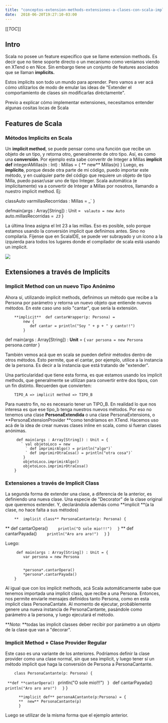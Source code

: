 ```yaml
---
title: "conceptos-extension-methods-extensiones-a-clases-con-scala-implicits"
date:  2018-06-20T19:27:10-03:00
---
```



[[_TOC_]]


## Intro

Scala no posee un feature específico que se llame extension methods. Es decir que no tiene soporte directo o un mecanismo como veníamos viendo en XTend o en Nice.
Sin embargo tiene un conjunto de features asociados que se llaman **implicits.**

Estos implicits son todo un mundo para aprender. Pero vamos a ver acá cómo utilizarlos de modo de emular las ideas de "Extender el comportamiento de clases sin modificarlas diréctamente".


Previo a explicar cómo implementar extensiones, necesitamos entender algunas cositas locas de Scala

## Features de Scala

### Métodos Implicits en Scala

Un **implicit method**, se puede pensar como una función que recibe un objeto de un tipo, y retorna otro, generalmente de otro tipo. Así, es como una **conversión**.
Por ejemplo esta sabe converitr de Integer a Millas
        **implicit def** integerAMillas(n : Int) : Millas = {
        **    new** Millas(n)
        }
Luego, es **implícito**, porque desde otra parte de mi código, puedo importar este método, y en cualquier parte del código que requiere un objeto de tipo Milla, puedo pasar/usar uno de tipo Integer. Scala automática (e implícitamente) va a convertir de Integer a Millas por nosotros, llamando a nuestro implicit method.
Ej:

classAuto 
    varmillasRecorridas : Millas = _`
        }



defmain(args : Array[String]) : Unit = 
           ` valauto = new Auto`
            auto.millasRecorridas =` `*`23`*
        }

La última linea asigna el Int 23 a las millas. Eso es posible, solo porque estamos usando la conversión implicit que definimos antes. Sino no compilaría.
Fíjense que en ScalaIDE, se puede ver subrayado y un ícono a la izquierda para todos los lugares donde el compilador de scala está usando un implicit.

[![](https://sites.google.com/site/programacionhm/_/rsrc/1400876905470/conceptos/extension-methods/extensiones-a-clases-con-scala-implicits/scalaimplicits.png)
](conceptos-extension-methods-extensiones-a-clases-con-scala-implicits-scalaimplicits-png?attredirects=0)




## Extensiones a través de Implicits

### Implicit Method con un nuevo Tipo Anónimo

Ahora sí, utilizando implicit methods, definimos un método que recibe a la Persona por parámetro y retorna un nuevo objeto que entiende nuevos métodos. En este caso uno solo "cantar", que sería la extensión.

        **implicit**  def cantarWrapper(p: Persona) =
            new {
               def cantar = println("Soy " + p + " y canto!!")
            }
        
 def main(args : Array[String]) : **Unit** = {
            `var persona = new Persona`
            persona.*cantar*
        }
        
También vemos acá que en scala se pueden definir métodos dentro de otros métodos.
Esto permite, que el cantar, por ejemplo, utilice a la instancia de la persona. Es decir a la instancia que está tratando de "extender".


Una particularidad que tiene esta forma, es que estamos usando los implicit methods, que generalmente se utilizan para convertir entre dos tipos, con un fin distinto.
Recuerden que convierten:



        TIPO_A => implicit method => TIPO_B


Para nuestro fin, no es necesario tener un TIPO_B. En realidad lo que nos interesa es que ese tipo_b tenga nuestros nuevos métodos.
Por eso no tenemos una clase **PersonaExtendida** o una clase PersonaExtensions, o **PersonaExtensionProvider **como tendríamos en XTend. 
Hacemos uso acá de la idea de crear  nuevas clases inline en scala, como si fueran clases anónimas.





         def main(args : Array[String]) : Unit = {
           ` val objetoLoco = new 
             ` def imprimirAlgo() = println("algo")`
             ` def imprimirOtraCosa() = println("otra cosa")`
            }
            objetoLoco.imprimirAlgo()
            objetoLoco.imprimirOtraCosa()
        }


### Extensiones a través de Implicit Class

La segunda forma de extender una clase, a diferencia de la anterior, es definiendo una nueva clase. Una especie de "Decorator" de la clase original que queremos extender.
Y, declarándola además como **implicit **(a la clase, no hace falta a sus métodos)





        **  implicit class** PersonaCantante(p: Persona) {
** def cantarOpera() 
 `    println("O sole mio!!!")`
 `  }`
** def cantarPayada() 
 `    println("Aro aro aro!")`
 `  }`
          } 


Luego:





         def main(args : Array[String]) : Unit = {
            var persona = new Persona


            *persona*.cantarOpera()
            *persona*.cantarPayada()
        }


Al igual que con los implicit methods, acá Scala automáticamente sabe que tenemos importada una implicit class, que recibe a una Persona.
Entonces, nos permite enviarle mensajes definidos tanto Persona, como en esta implicit class PersonaCantate.
Al momento de ejecutar, probáblemente genere una nueva instancia de PersonaCantante, pasándole como parámetro a la persona, y luego ejecutará el método.


***Nota:* **todas las implicit classes deber recibir por parámetro a un objeto de la clase que van a "decorar".
### Implicit Method + Clase Provider Regular

Este caso es una variante de los anteriores.
Podríamos definir la clase provider como una clase normal, sin que sea implicit, y luego tener sí un método implicit que haga la conversión de Persona a PersonaCantante.





        class PersonaCantante(p: Persona) {
 `  **def **cantarOpera() 
 `    println("O sole mio!!!")`
 `  }`
 `   def cantarPayada() 
 `    println("Aro aro aro!")`
 `  }`
          }



          **implicit def** personaACantante(p:Persona) = {
          **  new** PersonaCantante(p)
          }


Luego se utilizar de la misma forma que el ejemplo anterior.